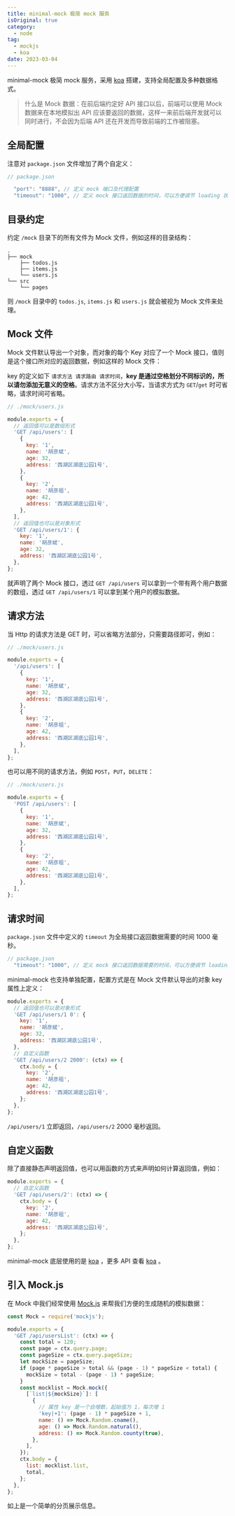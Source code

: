 ```yaml
---
title: minimal-mock 极简 mock 服务
isOriginal: true
category:
  - node
tag:
  - mockjs
  - koa
date: 2023-03-04
---
```


minimal-mock 极简 mock 服务，采用 [koa](https://github.com/koajs/koa) 搭建，支持全局配置及多种数据格式。

> 什么是 Mock 数据：在前后端约定好 API 接口以后，前端可以使用 Mock 数据来在本地模拟出 API 应该要返回的数据，这样一来前后端开发就可以同时进行，不会因为后端 API 还在开发而导致前端的工作被阻塞。

## 全局配置

注意对 `package.json` 文件增加了两个自定义：

```js
// package.json

  "port": "8888", // 定义 mock 端口及代理配置
  "timeout": "1000", // 定义 mock 接口返回数据的时间，可以方便调节 loading 状态
```

## 目录约定

约定 `/mock` 目录下的所有文件为 Mock 文件，例如这样的目录结构：

```
.
├── mock
    ├── todos.js
    ├── items.js
    └── users.js
└── src
    └── pages
```

则 `/mock` 目录中的 `todos.js`, `items.js` 和 `users.js` 就会被视为 Mock 文件来处理。

## Mock 文件

Mock 文件默认导出一个对象，而对象的每个 Key 对应了一个 Mock 接口，值则是这个接口所对应的返回数据，例如这样的 Mock 文件：

key 的定义如下 `请求方法 请求路由 请求时间`，**key 是通过空格划分不同标识的，所以请勿添加无意义的空格**。请求方法不区分大小写，当请求方式为 `GET`/`get` 时可省略，请求时间可省略。

```js
// ./mock/users.js

module.exports = {
  // 返回值可以是数组形式
  'GET /api/users': [
    {
      key: '1',
      name: '胡彦斌',
      age: 32,
      address: '西湖区湖底公园1号',
    },
    {
      key: '2',
      name: '胡彦祖',
      age: 42,
      address: '西湖区湖底公园1号',
    },
  ],
  // 返回值也可以是对象形式
  'GET /api/users/1': {
    key: '1',
    name: '胡彦斌',
    age: 32,
    address: '西湖区湖底公园1号',
  },
};
```

就声明了两个 Mock 接口，透过 `GET /api/users` 可以拿到一个带有两个用户数据的数组，透过 `GET /api/users/1` 可以拿到某个用户的模拟数据。

## 请求方法

当 Http 的请求方法是 GET 时，可以省略方法部分，只需要路径即可，例如：

```js
// ./mock/users.js

module.exports = {
  '/api/users': [
    {
      key: '1',
      name: '胡彦斌',
      age: 32,
      address: '西湖区湖底公园1号',
    },
    {
      key: '2',
      name: '胡彦祖',
      age: 42,
      address: '西湖区湖底公园1号',
    },
  ],
};
```

也可以用不同的请求方法，例如 `POST`，`PUT`，`DELETE`：

```js
// ./mock/users.js

module.exports = {
  'POST /api/users': [
    {
      key: '1',
      name: '胡彦斌',
      age: 32,
      address: '西湖区湖底公园1号',
    },
    {
      key: '2',
      name: '胡彦祖',
      age: 42,
      address: '西湖区湖底公园1号',
    },
  ],
};
```

## 请求时间

`package.json` 文件中定义的 `timeout` 为全局接口返回数据需要的时间 1000 毫秒。

```js
// package.json
  "timeout": "1000", // 定义 mock 接口返回数据需要的时间，可以方便调节 loading 状态
```

minimal-mock 也支持单独配置，配置方式是在 Mock 文件默认导出的对象 key 属性上定义：

```js
module.exports = {
  // 返回值也可以是对象形式
  'GET /api/users/1 0': {
    key: '1',
    name: '胡彦斌',
    age: 32,
    address: '西湖区湖底公园1号',
  },
  // 自定义函数
  'GET /api/users/2 2000': (ctx) => {
    ctx.body = {
      key: '2',
      name: '胡彦祖',
      age: 42,
      address: '西湖区湖底公园1号',
    };
  },
};
```

`/api/users/1` 立即返回，`/api/users/2` 2000 毫秒返回。

## 自定义函数

除了直接静态声明返回值，也可以用函数的方式来声明如何计算返回值，例如：

```js
module.exports = {
  // 自定义函数
  'GET /api/users/2': (ctx) => {
    ctx.body = {
      key: '2',
      name: '胡彦祖',
      age: 42,
      address: '西湖区湖底公园1号',
    };
  },
};
```

minimal-mock 底层使用的是 [koa](https://github.com/koajs/koa) ，更多 API 查看 [koa](https://github.com/koajs/koa) 。

## 引入 Mock.js

在 Mock 中我们经常使用 [Mock.js](http://mockjs.com/) 来帮我们方便的生成随机的模拟数据：

```js
const Mock = require('mockjs');

module.exports = {
  'GET /api/usersList': (ctx) => {
    const total = 120;
    const page = ctx.query.page;
    const pageSize = ctx.query.pageSize;
    let mockSize = pageSize;
    if (page * pageSize > total && (page - 1) * pageSize < total) {
      mockSize = total - (page - 1) * pageSize;
    }
    const mocklist = Mock.mock({
      [`list|${mockSize}`]: [
        {
          // 属性 key 是一个自增数，起始值为 1，每次增 1
          'key|+1': (page - 1) * pageSize + 1,
          name: () => Mock.Random.cname(),
          age: () => Mock.Random.natural(),
          address: () => Mock.Random.county(true),
        },
      ],
    });
    ctx.body = {
      list: mocklist.list,
      total,
    };
  },
};
```

如上是一个简单的分页展示信息。
